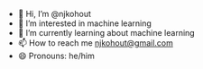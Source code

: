 - 👋 Hi, I’m @njkohout
- 👀 I’m interested in machine learning
- 🌱 I’m currently learning about machine learning
- 📫 How to reach me njkohout@gmail.com
- 😄 Pronouns: he/him

<!---
njkohout/njkohout is a ✨ special ✨ repository because its `README.md` (this file) appears on your GitHub profile.
You can click the Preview link to take a look at your changes.
--->
